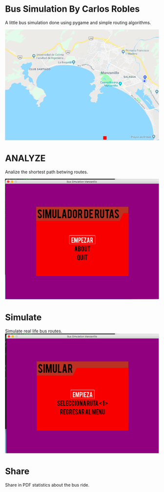 # Bus Simulation By Carlos Robles
A little bus simulation done using pygame and simple routing algorithms.

![Bus Simulation](Simulacion.png "Bus Simulation")

# ANALYZE 
Analize the shortest path betwing routes.

![Bus Simulation](simulacion2.png "Bus Simulation")

# Simulate
Simulate real life bus routes.
![Bus Simulation](simulacion3.png "Bus Simulation")

# Share
Share in PDF statistics about the bus ride.
